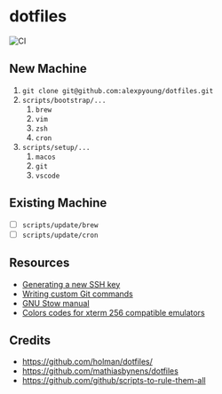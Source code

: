 # dotfiles

![CI](https://github.com/alexpyoung/dotfiles/workflows/CI/badge.svg?branch=master)

## New Machine
1. `git clone git@github.com:alexpyoung/dotfiles.git`
2. `scripts/bootstrap/...`
   1. `brew`
   2. `vim`
   3. `zsh`
   4. `cron`
3. `scripts/setup/...`
   1. `macos`
   2. `git`
   3. `vscode`

## Existing Machine
- [ ] `scripts/update/brew`
- [ ] `scripts/update/cron`

## Resources
- [Generating a new SSH key](https://help.github.com/en/github/authenticating-to-github/generating-a-new-ssh-key-and-adding-it-to-the-ssh-agent)
- [Writing custom Git commands](https://blog.theodo.com/2017/06/git-game-advanced-git-aliases/)
- [GNU Stow manual](https://www.gnu.org/software/stow/manual/stow.html)
- [Colors codes for xterm 256 compatible emulators](https://upload.wikimedia.org/wikipedia/commons/1/15/Xterm_256color_chart.svg)

## Credits
- https://github.com/holman/dotfiles/
- https://github.com/mathiasbynens/dotfiles
- https://github.com/github/scripts-to-rule-them-all
